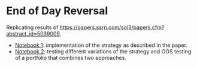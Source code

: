 # End of Day Reversal

Replicating results of https://papers.ssrn.com/sol3/papers.cfm?abstract_id=5039009.

- [Notebook 1](./notebook.ipynb): implementation of the strategy as described in the paper.
- [Notebook 2](./notebook2.ipynb): testing different variations of the strategy and OOS testing of a portfolio that combines two approaches.

